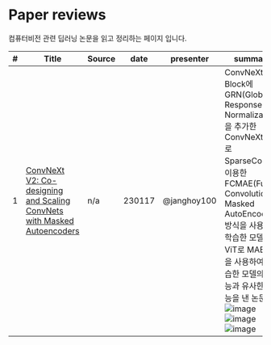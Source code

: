 # Paper reviews
컴퓨터비전 관련 딥러닝 논문을 읽고 정리하는 페이지 입니다.

| # | Title                                                                                                             | Source   | date   | presenter | summary |
|---|-------------------------------------------------------------------------------------------------------------------|----------|--------|-----------|----------|
| 1 | [ConvNeXt V2: Co-designing and Scaling ConvNets with Masked Autoencoders](https://arxiv.org/pdf/2301.00808v1.pdf) | n/a      | 230117 | @janghoy100 | ConvNeXt Block에 GRN(Global Response Normalization)을 추가한 ConvNeXt V2로 SparseConv를 이용한 FCMAE(Fully Convolutional Masked AutoEncoder) 방식을 사용하여 학습한 모델로 ViT로 MAE방식을 사용하여 학습한 모델의 성능과 유사한 성능을 낸 논문 ![image](https://user-images.githubusercontent.com/14236195/214456500-1a750fff-e8d5-4ff6-8c07-fcb9fa989b47.png) ![image](https://user-images.githubusercontent.com/14236195/214456691-1d7c5450-de3b-4c3a-8ebf-8bd676b52190.png) ![image](https://user-images.githubusercontent.com/14236195/214456624-c937316c-12ce-455c-8cde-c98ef4ee325c.png) |

